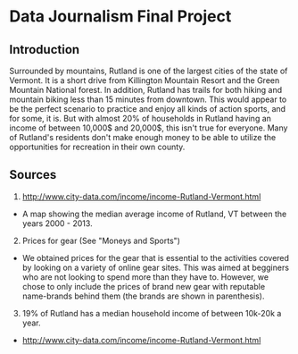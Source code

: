 # Data Journalism Final Project
## Introduction

Surrounded by mountains, Rutland is one of the largest cities of the state of Vermont. It is a short drive from Killington Mountain Resort and the Green Mountain National forest. In addition, Rutland has trails for both hiking and mountain biking less than 15 minutes from downtown. This would appear to be the perfect scenario to practice and enjoy all kinds of action sports, and for some, it is. But with almost 20% of households in Rutland having an income of between 10,000$ and 20,000$, this isn't true for everyone. Many of Rutland's residents don't make enough money to be able to utilize the opportunities for recreation in their own county.

## Sources

1. http://www.city-data.com/income/income-Rutland-Vermont.html
  * A map showing the median average income of Rutland, VT between the years 2000 - 2013. 
2. Prices for gear (See "Moneys and Sports")
  * We obtained prices for the gear that is essential to the activities covered by looking on a variety of online gear sites. This was aimed at begginers who are not looking to spend more than they have to. However, we chose to only include the prices of brand new gear with reputable name-brands behind them (the brands are shown in parenthesis). 
3. 19% of Rutland has a median household income of between 10k-20k a year.
  * http://www.city-data.com/income/income-Rutland-Vermont.html
  
  
